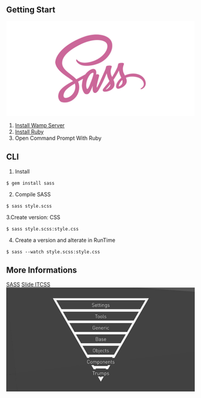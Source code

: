 ## Getting Start
![sass.jpg](assets/images/sass.jpg)

1. [Install Wamp Server](https://sourceforge.net/projects/wampserver/)
2. [Install Ruby](http://rubyinstaller.org/)
3. Open Command Prompt With Ruby 

## CLI
1. Install
```
$ gem install sass
```
2. Compile SASS
```
$ sass style.scss     
```
3.Create version: CSS
```
$ sass style.scss:style.css    
```    
4. Create a version and alterate in RunTime
```
$ sass --watch style.scss:style.css   
``` 

## More Informations
[SASS](https://github.com/sass/sass)
[Slide ITCSS](http://slides.com/vazdanilo/organizacao-css#/31)
![triangle.png](assets/images/triangle.png)


